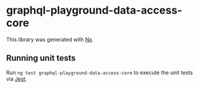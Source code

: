 # graphql-playground-data-access-core

This library was generated with [Nx](https://nx.dev).

## Running unit tests

Run `ng test graphql-playground-data-access-core` to execute the unit tests via [Jest](https://jestjs.io).
